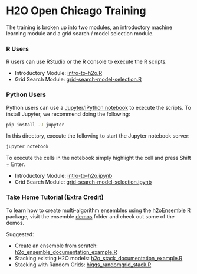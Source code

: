 # H2O Open Chicago Training 

The training is broken up into two modules, an introductory machine learning module and a grid search / model selection module.

### R Users

R users can use RStudio or the R console to execute the R scripts.

- Introductory Module: [intro-to-h2o.R](https://github.com/h2oai/h2o-tutorials/blob/master/h2o-open-tour-2016/chicago/intro-to-h2o.R)
- Grid Search Module: [grid-search-model-selection.R](https://github.com/h2oai/h2o-tutorials/blob/master/h2o-open-tour-2016/chicago/grid-search-model-selection.R)

### Python Users

Python users can use a [Jupyter/IPython notebook](http://jupyter.org/) to execute the scripts.  To install Jupyter, we recommend doing the following:

```bash
pip install -U jupyter
```

In this directory, execute the following to start the Jupyter notebook server:

```bash
jupyter notebook
```
To execute the cells in the notebook simply highlight the cell and press Shift + Enter.

- Introductory Module: [intro-to-h2o.ipynb](https://github.com/h2oai/h2o-tutorials/blob/master/h2o-open-tour-2016/chicago/intro-to-h2o.ipynb)
- Grid Search Module: [grid-search-model-selection.ipynb](https://github.com/h2oai/h2o-tutorials/blob/master/h2o-open-tour-2016/chicago/grid-search-model-selection.ipynb)

### Take Home Tutorial (Extra Credit)

To learn how to create multi-algorithm ensembles using the [h2oEnsemble](https://github.com/h2oai/h2o-3/tree/master/h2o-r/ensemble) R package, visit the  ensemble [demos](https://github.com/h2oai/h2o-3/tree/master/h2o-r/ensemble/demos) folder and check out some of the demos.

Suggested:

- Create an ensemble from scratch: [h2o\_ensemble\_documentation\_example.R](https://github.com/h2oai/h2o-3/blob/master/h2o-r/ensemble/demos/h2o_ensemble_documentation_example.R)
- Stacking existing H2O models: [h2o\_stack\_documentation\_example.R](https://github.com/h2oai/h2o-3/blob/master/h2o-r/ensemble/demos/h2o_stack_documentation_example.R)
- Stacking with Random Grids: [higgs\_randomgrid\_stack.R](https://github.com/h2oai/h2o-3/blob/master/h2o-r/ensemble/demos/higgs_randomgrid_stack.R)